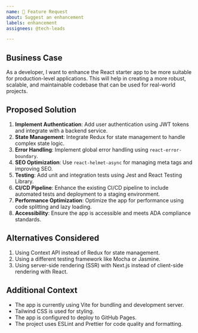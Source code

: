 ```yaml
---
name: 🚀 Feature Request
about: Suggest an enhancement
labels: enhancement
assignees: @tech-leads

---
```


## Business Case

As a developer, I want to enhance the React starter app to be more suitable for production-level applications. This will help in creating a more robust, scalable, and maintainable codebase that can be used for real-world projects.

## Proposed Solution

1. **Implement Authentication**: Add user authentication using JWT tokens and integrate with a backend service.
2. **State Management**: Integrate Redux for state management to handle complex state logic.
3. **Error Handling**: Implement global error handling using `react-error-boundary`.
4. **SEO Optimization**: Use `react-helmet-async` for managing meta tags and improving SEO.
5. **Testing**: Add unit and integration tests using Jest and React Testing Library.
6. **CI/CD Pipeline**: Enhance the existing CI/CD pipeline to include automated tests and deployment to a staging environment.
7. **Performance Optimization**: Optimize the app for performance using code splitting and lazy loading.
8. **Accessibility**: Ensure the app is accessible and meets ADA compliance standards.

## Alternatives Considered

1. Using Context API instead of Redux for state management.
2. Using a different testing framework like Mocha or Jasmine.
3. Using server-side rendering (SSR) with Next.js instead of client-side rendering with React.

## Additional Context

- The app is currently using Vite for bundling and development server.
- Tailwind CSS is used for styling.
- The app is configured to deploy to GitHub Pages.
- The project uses ESLint and Prettier for code quality and formatting.
